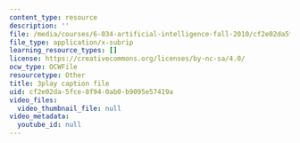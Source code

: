 ```yaml
---
content_type: resource
description: ''
file: /media/courses/6-034-artificial-intelligence-fall-2010/cf2e02da5fce8f940ab0b9095e57419a_PNKj529yY5c.srt
file_type: application/x-subrip
learning_resource_types: []
license: https://creativecommons.org/licenses/by-nc-sa/4.0/
ocw_type: OCWFile
resourcetype: Other
title: 3play caption file
uid: cf2e02da-5fce-8f94-0ab0-b9095e57419a
video_files:
  video_thumbnail_file: null
video_metadata:
  youtube_id: null
---
```

